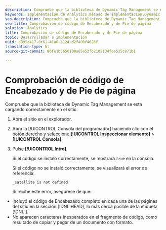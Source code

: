 ```yaml
---
description: Compruebe que la biblioteca de Dynamic Tag Management se está cargando correctamente en el sitio.
keywords: Implementación de Analytics;método de implementación;Dynamic Tag Management;dtm;código;código de página;código de encabezado;código de pie de página;incrustar código;comprobar código;comprobar código de encabezado;comprobar código de pie de página;pestaña insertar;insertar;incrustar
seo-description: Compruebe que la biblioteca de Dynamic Tag Management se está cargando correctamente en el sitio.
seo-title: Comprobación de código de Encabezado y de Pie de página
solution: Analytics
title: Comprobación de código de Encabezado y de Pie de página
topic: Desarrollador e implementación
uuid: d395a417-0c61-41a6-a124-d2f400f4626f
translation-type: ht
source-git-commit: 86fe1b3650100a05e52fb2102134fee515c871b1

---
```



# Comprobación de código de Encabezado y de Pie de página

Compruebe que la biblioteca de Dynamic Tag Management se está cargando correctamente en el sitio.

1. Abra el sitio en el explorador.
1. Abra la [!UICONTROL Consola del programador] haciendo clic con el botón derecho y seleccione **[!UICONTROL Inspeccionar elemento]** &gt; **[!UICONTROL Consola]**.
1. Pulse **[!UICONTROL Intro]**.

   Si el código se instaló correctamente, se mostrará *`true`* en la consola.

   Si el código no se instaló correctamente, se visualizará el error de referencia:

   `_satellite is not defined`

   Si recibe este error, asegúrese de que:

* Incluyó el código de Encabezado completo en cada una de las páginas del sitio en la sección [!DNL HEAD], lo más cerca posible de la etiqueta [!DNL <head><meta http-equiv="Content-Type" content="text/html; charset=UTF-8">].
* No aparecen caracteres inesperados en el fragmento de código, como resultado de copiar y pegar de un documento con formato.

